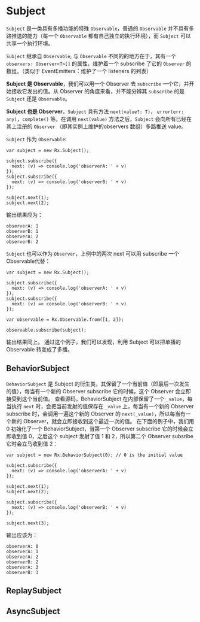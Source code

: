# Subject

`Subject` 是一类具有多播功能的特殊 `Observable`，普通的 `Observable` 并不具有多路推送的能力（每一个 `Observable` 都有自己独立的执行环境），而 `Subject` 可以共享一个执行环境。

`Subject` 继承自 `Observable`, 与 `Observable` 不同的的地方在于，其有一个 `observers: Observer<T>[]` 的属性，维护着一个 subscribe 了它的 `Observer` 的数组。（类似于 EventEmitters：维护了一个 listeners 的列表）

**Subject 是 Observable**，我们可以用一个 Observer 去 `subscribe` 一个它，并开始接收它发出的值。从 Observer 的角度来看，并不能分辨其 `subscribe` 的是 `Subject` 还是 `Observable`。

**Subject 也是 Observer**，`Subject` 具有方法 `next(value?: T)`， `error(err: any)`，`complete()` 等。在调用 `next(value)` 方法之后，`Subject` 会向所有已经在其上注册的 `Observer` （即其实例上维护的observers 数组）多路推送 value。

`Subject` 作为 `Observable`:
```
var subject = new Rx.Subject();

subject.subscribe({
  next: (v) => console.log('observerA: ' + v)
});
subject.subscribe({
  next: (v) => console.log('observerB: ' + v)
});

subject.next(1);
subject.next(2);
```
输出结果应为：
```
observerA: 1
observerB: 1
observerA: 2
observerB: 2
```

`Subject` 也可以作为 `Observer`，上例中的两次 next 可以用 subscribe 一个 Observable代替：
```
var subject = new Rx.Subject();

subject.subscribe({
  next: (v) => console.log('observerA: ' + v)
});
subject.subscribe({
  next: (v) => console.log('observerB: ' + v)
});

var observable = Rx.Observable.from([1, 2]);

observable.subscribe(subject); 
```
输出结果同上。
通过这个例子，我们可以发现，利用 Subject 可以把单播的 Observable 转变成了多播。

## BehaviorSubject

`BehaviorSubject` 是 Subject 的衍生类，其保留了一个当前值（即最后一次发生的值），每当有一个新的 Observer subscribe 它的时候，这个 Observer 会立即接受到这个当前值。
查看源码，BehaviorSubject 在内部保留了一个 `_value`，每当执行 `next` 时，会把当前发射的值保存在 `_value` 上，每当有一个新的 Observer subscribe 时，会调用一遍这个新的 Observer 的 `next(_value)`，所以每当有一个新的 Observer，就会立即接收到这个最近一次的值。
在下面的例子中，我们用 0 初始化了一个 BehaviorSubject，当第一个 Observer subscribe 它的时候会立即收到值 0，之后这个 subject 发射了值 1 和 2，所以第二个 Observer subsribe 它时会立马收到值 2：
```
var subject = new Rx.BehaviorSubject(0); // 0 is the initial value

subject.subscribe({
  next: (v) => console.log('observerA: ' + v)
});

subject.next(1);
subject.next(2);

subject.subscribe({
  next: (v) => console.log('observerB: ' + v)
});

subject.next(3);
```
输出应该为：
```
observerA: 0
observerA: 1
observerA: 2
observerB: 2
observerA: 3
observerB: 3
```

## ReplaySubject

## AsyncSubject
